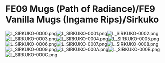 # FE09 Mugs (Path of Radiance)/FE9 Vanilla Mugs (Ingame Rips)/Sirkuko

![L_SIRKUKO-0000.png](https://raw.githubusercontent.com/Klokinator/FE-Repo/main/Portrait%20Repository/FE09%20Mugs%20(Path%20of%20Radiance)/FE9%20Vanilla%20Mugs%20(Ingame%20Rips)/Sirkuko/L_SIRKUKO-0000.png "L_SIRKUKO-0000.png")![L_SIRKUKO-0001.png](https://raw.githubusercontent.com/Klokinator/FE-Repo/main/Portrait%20Repository/FE09%20Mugs%20(Path%20of%20Radiance)/FE9%20Vanilla%20Mugs%20(Ingame%20Rips)/Sirkuko/L_SIRKUKO-0001.png "L_SIRKUKO-0001.png")![L_SIRKUKO-0002.png](https://raw.githubusercontent.com/Klokinator/FE-Repo/main/Portrait%20Repository/FE09%20Mugs%20(Path%20of%20Radiance)/FE9%20Vanilla%20Mugs%20(Ingame%20Rips)/Sirkuko/L_SIRKUKO-0002.png "L_SIRKUKO-0002.png")![L_SIRKUKO-0003.png](https://raw.githubusercontent.com/Klokinator/FE-Repo/main/Portrait%20Repository/FE09%20Mugs%20(Path%20of%20Radiance)/FE9%20Vanilla%20Mugs%20(Ingame%20Rips)/Sirkuko/L_SIRKUKO-0003.png "L_SIRKUKO-0003.png")![L_SIRKUKO-0004.png](https://raw.githubusercontent.com/Klokinator/FE-Repo/main/Portrait%20Repository/FE09%20Mugs%20(Path%20of%20Radiance)/FE9%20Vanilla%20Mugs%20(Ingame%20Rips)/Sirkuko/L_SIRKUKO-0004.png "L_SIRKUKO-0004.png")![L_SIRKUKO-0005.png](https://raw.githubusercontent.com/Klokinator/FE-Repo/main/Portrait%20Repository/FE09%20Mugs%20(Path%20of%20Radiance)/FE9%20Vanilla%20Mugs%20(Ingame%20Rips)/Sirkuko/L_SIRKUKO-0005.png "L_SIRKUKO-0005.png")![L_SIRKUKO-0006.png](https://raw.githubusercontent.com/Klokinator/FE-Repo/main/Portrait%20Repository/FE09%20Mugs%20(Path%20of%20Radiance)/FE9%20Vanilla%20Mugs%20(Ingame%20Rips)/Sirkuko/L_SIRKUKO-0006.png "L_SIRKUKO-0006.png")![L_SIRKUKO-0007.png](https://raw.githubusercontent.com/Klokinator/FE-Repo/main/Portrait%20Repository/FE09%20Mugs%20(Path%20of%20Radiance)/FE9%20Vanilla%20Mugs%20(Ingame%20Rips)/Sirkuko/L_SIRKUKO-0007.png "L_SIRKUKO-0007.png")![L_SIRKUKO-0008.png](https://raw.githubusercontent.com/Klokinator/FE-Repo/main/Portrait%20Repository/FE09%20Mugs%20(Path%20of%20Radiance)/FE9%20Vanilla%20Mugs%20(Ingame%20Rips)/Sirkuko/L_SIRKUKO-0008.png "L_SIRKUKO-0008.png")![L_SIRKUKO-0009.png](https://raw.githubusercontent.com/Klokinator/FE-Repo/main/Portrait%20Repository/FE09%20Mugs%20(Path%20of%20Radiance)/FE9%20Vanilla%20Mugs%20(Ingame%20Rips)/Sirkuko/L_SIRKUKO-0009.png "L_SIRKUKO-0009.png")![L_SIRKUKO-000A.png](https://raw.githubusercontent.com/Klokinator/FE-Repo/main/Portrait%20Repository/FE09%20Mugs%20(Path%20of%20Radiance)/FE9%20Vanilla%20Mugs%20(Ingame%20Rips)/Sirkuko/L_SIRKUKO-000A.png "L_SIRKUKO-000A.png")![L_SIRKUKO-000B.png](https://raw.githubusercontent.com/Klokinator/FE-Repo/main/Portrait%20Repository/FE09%20Mugs%20(Path%20of%20Radiance)/FE9%20Vanilla%20Mugs%20(Ingame%20Rips)/Sirkuko/L_SIRKUKO-000B.png "L_SIRKUKO-000B.png")![L_SIRKUKO-000C.png](https://raw.githubusercontent.com/Klokinator/FE-Repo/main/Portrait%20Repository/FE09%20Mugs%20(Path%20of%20Radiance)/FE9%20Vanilla%20Mugs%20(Ingame%20Rips)/Sirkuko/L_SIRKUKO-000C.png "L_SIRKUKO-000C.png")